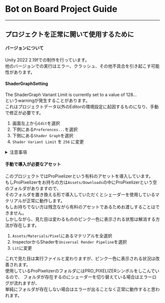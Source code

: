 # Bot on Board Project Guide
* * *
## プロジェクトを正常に開いて使用するために
#### バージョンについて  
 Unity 2022 2.19fでの制作を行っています。  
 他のバージョンでの実行はエラー、クラッシュ、その他不具合を引き起こす可能性があります。  
#### ShaderGraphSetting
 The ShaderGraph Variant Limit is currently set to a value of 128...  
 というwarningが発生することがあります。  
 これはプロジェクトデータ以外のEditorの環境設定に起因するものになり、手動で修正が必要です。  
  1. 画面左上から`Edit`を選択  
  2. 下側にある`Preferences...`を選択  
  3. 下側にある`Shader Graph`を選択  
  4. `Shader Variant Limit` を `256` に変更
<details><summary>注意事項</summary><div>
  
  数値を入れてそのままカーソルで×で閉じるなどをすると  
  デフォルト値128から変更されない場合があります。  
  必ず数値を入力したら`Enter`で入力を終えてください。そのあとは閉じて大丈夫です。  
</div></details>

#### 手動で導入が必要なアセット
 このプロジェクトではProPixelizerという有料のアセットを導入しています。  
 もしProPixelizerをお持ちの方は`Assets/Downloads`の中にProPixelizerという空のフォルダがありますので、  
 そのフォルダを置き換える形で導入していただくとシェーダーを使用しているマテリアルが正常に動作します。  
 もしお持ちでない方は残念ながら有料のアセットであるためお渡しすることはできません。  
 しかしながら、見た目は変わるもののピンク一色に表示される状態は解消する方法が存在します。  
 1. `Assets/Materials/Pixel`にあるマテリアルを全選択  
 2. InspectorからShaderを`Universal Render Pipeline`を選択  
 3. `Lit`に変更
    
 これで見た目は実行ファイルと変わりますが、ピンク一色に表示される状況は改善されます。  
 使用しているProPixelizerのフォルダにはPRO_PIXELIZERシンボルをしこんでいるので、
 フォルダが存在するのにシェーダーを切り替えている場合はエラーログが流れますが、  
 単純にフォルダが存在しない場合はエラーが出ることなく正常に動作すると思われます。  
